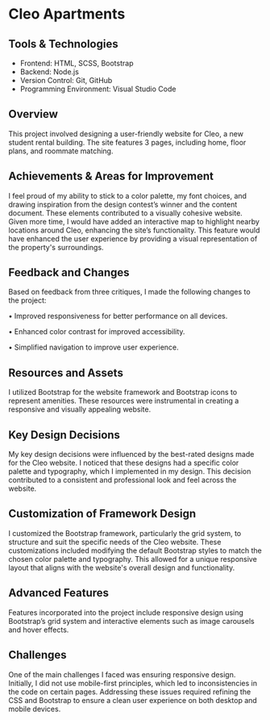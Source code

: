 # Cleo Apartments

## Tools & Technologies
- Frontend: HTML, SCSS, Bootstrap
- Backend: Node.js
- Version Control: Git, GitHub
- Programming Environment: Visual Studio Code
  
## Overview
This project involved designing a user-friendly website for Cleo, a new student rental building. The site features 3 pages, including home, floor plans, and roommate matching.

## Achievements & Areas for Improvement
I feel proud of my ability to stick to a color palette, my font choices, and drawing inspiration from the design contest’s winner and the content document. These elements contributed to a visually cohesive website. Given more time, I would have added an interactive map to highlight nearby locations around Cleo, enhancing the site’s functionality. This feature would have enhanced the user experience by providing a visual representation of the property's surroundings.

## Feedback and Changes
Based on feedback from three critiques, I made the following changes to the project:

• Improved responsiveness for better performance on all devices.

• Enhanced color contrast for improved accessibility.

• Simplified navigation to improve user experience.

## Resources and Assets
I utilized Bootstrap for the website framework and Bootstrap icons to represent amenities. These resources were instrumental in creating a responsive and visually appealing website. 

## Key Design Decisions
My key design decisions were influenced by the best-rated designs made for the Cleo website. I noticed that these designs had a specific color palette and typography, which I implemented in my design. This decision contributed to a consistent and professional look and feel across the website.

## Customization of Framework Design
I customized the Bootstrap framework, particularly the grid system, to structure and suit the specific needs of the Cleo website. These customizations included modifying the default Bootstrap styles to match the chosen color palette and typography. This allowed for a unique responsive layout that aligns with the website's overall design and functionality.

## Advanced Features
Features incorporated into the project include responsive design using Bootstrap’s grid system and interactive elements such as image carousels and hover effects.

## Challenges
One of the main challenges I faced was ensuring responsive design. Initially, I did not use mobile-first principles, which led to inconsistencies in the code on certain pages. Addressing these issues required refining the CSS and Bootstrap to ensure a clean user experience on both desktop and mobile devices. 
